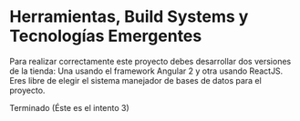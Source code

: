 # Herramientas, Build Systems y Tecnologías Emergentes
Para realizar correctamente este proyecto debes desarrollar dos versiones de la tienda: Una usando el framework Angular 2 y otra usando ReactJS. Eres libre de elegir el sistema manejador de bases de datos para el proyecto.

Terminado (Éste es el intento 3)